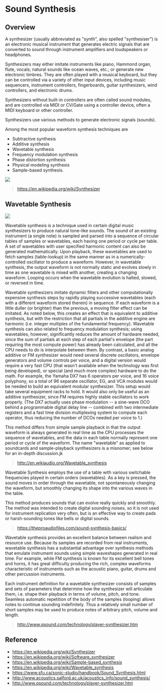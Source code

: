 # Sound Synthesis

## Overview

A synthesizer (usually abbreviated as "synth", also spelled "synthesiser") is an electronic musical instrument that generates electric signals that are converted to sound through instrument amplifiers and loudspeakers or headphones.

Synthesizers may either imitate instruments like piano, Hammond organ, flute, vocals; natural sounds like ocean waves, etc.; or generate new electronic timbres.
They are often played with a musical keyboard, but they can be controlled via a variety of other input devices, including music sequencers, instrument controllers, fingerboards, guitar synthesizers, wind controllers, and electronic drums.

Synthesizers without built-in controllers are often called sound modules, and are controlled via MIDI or CV/Gate using a controller device, often a MIDI keyboard or other controller.

Synthesizers use various methods to generate electronic signals (sounds).

Among the most popular waveform synthesis techniques are

- Subtractive synthesis
- Additive synthesis
- Wavetable synthesis
- Frequency modulation synthesis
- Phase distortion synthesis
- Physical modeling synthesis
- Sample-based synthesis.

![](https://lh6.googleusercontent.com/IBIvuP-r5QWQSxkxUH825JkhOduVZOg1KD5BC9vsVWH5BG-WZVQWGDDYG4d-rNuHUcD5PPwHtzkDbx6fyK4fZU62cpREvhf4MOwKZK4zIbTuMYYmO12WYNvU06qjiqescw)

> https://en.wikipedia.org/wiki/Synthesizer

## Wavetable Synthesis

![](https://www.music.mcgill.ca/~gary/307/week4/img4.gif)

Wavetable synthesis is a technique used in certain digital music synthesizers to produce natural tone-like sounds. The sound of an existing instrument (a single note) is sampled and parsed into a sequence of circular tables of samples or wavetables, each having one period or cycle per table. A set of wavetables with user specified harmonic content can also be generated mathematically. Upon playback, these wavetables are used to fetch samples (table-lookup) in the same manner as in a numerically-controlled oscillator to produce a waveform. However, in wavetable synthesis, the output waveform is not normally static and evolves slowly in time as one wavetable is mixed with another, creating a changing waveform. Looping occurs when the wavetable evolution is halted, slowed, or reversed in time.

Wavetable synthesizers imitate dynamic filters and other computationally expensive synthesis steps by rapidly playing successive wavetables (each with a different waveform stored therein) in sequence. If each waveform is a little duller (or brighter) than the previous, a moving filter effect can be imitated. As noted below, this creates an effect that is equivalent to additive synthesis, but with the restriction that all partials in the additive engine are harmonic (i.e. integer multiples of the fundamental frequency). Wavetable synthesis can also related to frequency modulation synthesis; using wavetables, however, significantly reduces the amount of hardware needed, since the sum of partials at each step of each partial's envelope (the part requiring the most compute power) has already been calculated, and all the CPU needs to do is interpolate between them. By contrast, a basic analog additive or FM synthesizer would need several discrete oscillators, envelope generators and volume controls per voice, and a digital version would require a very fast CPU (that wasn't available when the technology was first being developed), or special (and much more complex) hardware to do the math. For example, the Yamaha DX7 has 6 operators per voice, and 16 voice polyphony, so a total of 96 separate oscillator, EG, and VCA modules would be needed to build an equivalent modular synthesizer. This setup would take several equipment racks to hold. It would also only be useful as an additive synthesizer, since FM requires highly stable oscillators to work properly. (The DX7 actually uses phase modulation -- a sine-wave DCO behind a programmable digital delay line -- combined with two intermediate registers and a fast time division multiplexing system to compute each operator, thus reducing the number of DCOs needed per voice to 1.)

This method differs from simple sample playback in that the output waveform is always generated in real time as the CPU processes the sequence of wavetables, and the data in each table normally represent one period or cycle of the waveform. The name "wavetable" as applied to soundcards and sample-playback synthesizers is a misnomer; see below for an in-depth discussion.jk

> http://en.wikiaudio.org/Wavetable_synthesis

Wavetable Synthesis employs the use of a table with various switchable frequencies played in certain orders (wavetables). As a key is pressed, the sound moves in order through the wavetable, not spontaneously changing the waveform, but smoothly changing its shape into the various waves in the table.

This method produces sounds that can evolve really quickly and smoothly. The method was intended to create digital sounding noises, so it is not used for instrument replication very often, but is an effective way to create pads or harsh-sounding tones like bells or digital sounds.

> https://theproaudiofiles.com/sound-synthesis-basics/

Wavetable synthesis provides an excellent balance between realism and resource use. Because its samples are recorded from real instruments, wavetable synthesis has a substantial advantage over synthesis methods that emulate instrument sounds using simple waveshapes generated in real time. For example, while FM synthesis is known for its excellent bell tones and horns, it has great difficulty producing the rich, complex waveforms characteristic of instruments such as the acoustic piano, guitar, drums and other percussion instruments.

Each instrument definition for a wavetable synthesizer consists of samples and sets of parameters that determine how the synthesizer will articulate them, i.e. shape their playback in terms of volume, pitch, and tone. Seamless automatic repetition of the body of the samples (looping) allows notes to continue sounding indefinitely. Thus a relatively small number of short samples may be used to produce notes of arbitrary pitch, volume and length.

> http://www.qsound.com/technology/player-synthesizer.htm

## Reference

- https://en.wikipedia.org/wiki/Synthesizer
- https://en.wikipedia.org/wiki/Software_synthesizer
- https://en.wikipedia.org/wiki/Sample-based_synthesis
- https://en.wikipedia.org/wiki/Wavetable_synthesis
- https://www.sfu.ca/sonic-studio/handbook/Sound_Synthesis.html
- http://www.acoustics.salford.ac.uk/acoustics_info/sound_synthesis/
- http://www.qsound.com/technology/player-synthesizer.htm
